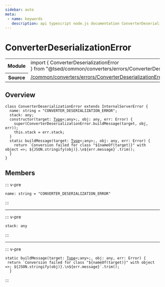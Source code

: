 ```yaml
---
sidebar: auto
meta:
 - name: keywords
   description: api typescript node.js documentation ConverterDeserializationError class
---
```

# ConverterDeserializationError <Badge text="Class" type="class"/>
<!-- Summary -->
<section class="symbol-info"><table class="is-full-width"><tbody><tr><th>Module</th><td><div class="lang-typescript"><span class="token keyword">import</span> { ConverterDeserializationError }&nbsp;<span class="token keyword">from</span>&nbsp;<span class="token string">"@tsed/common/converters/errors/ConverterDeserializationError"</span></div></td></tr><tr><th>Source</th><td><a href="https://github.com/Romakita/ts-express-decorators/blob/v4.30.1/src//common/converters/errors/ConverterDeserializationError.ts#L0-L0">/common/converters/errors/ConverterDeserializationError.ts</a></td></tr></tbody></table></section>

<!-- Overview -->
## Overview


<pre><code class="typescript-lang "><span class="token keyword">class</span> ConverterDeserializationError <span class="token keyword">extends</span> InternalServerError <span class="token punctuation">{</span>
  name<span class="token punctuation">:</span> <span class="token keyword">string</span><span class="token punctuation"> = </span><span class="token string">"CONVERTER_DESERIALIZATION_ERROR"</span><span class="token punctuation">;</span>
  stack<span class="token punctuation">:</span> <span class="token keyword">any</span><span class="token punctuation">;</span>
  <span class="token keyword">constructor</span><span class="token punctuation">(</span>target<span class="token punctuation">:</span> <a href="/api/core/interfaces/Type.html"><span class="token">Type</span></a>&lt<span class="token punctuation">;</span><span class="token keyword">any</span>&gt<span class="token punctuation">;</span><span class="token punctuation">,</span> obj<span class="token punctuation">:</span> <span class="token keyword">any</span><span class="token punctuation">,</span> err<span class="token punctuation">:</span> Error<span class="token punctuation">)</span> <span class="token punctuation">{</span>
    <span class="token function">super</span><span class="token punctuation">(</span>ConverterDeserializationError.<span class="token function">buildMessage</span><span class="token punctuation">(</span>target<span class="token punctuation">,</span> obj<span class="token punctuation">,</span> err<span class="token punctuation">)</span><span class="token punctuation">)</span><span class="token punctuation">;</span>
    this.stack<span class="token punctuation"> = </span>err.stack<span class="token punctuation">;</span>
  <span class="token punctuation">}</span>
  <span class="token keyword">static</span> <span class="token function">buildMessage</span><span class="token punctuation">(</span>target<span class="token punctuation">:</span> <a href="/api/core/interfaces/Type.html"><span class="token">Type</span></a>&lt<span class="token punctuation">;</span><span class="token keyword">any</span>&gt<span class="token punctuation">;</span><span class="token punctuation">,</span> obj<span class="token punctuation">:</span> <span class="token keyword">any</span><span class="token punctuation">,</span> err<span class="token punctuation">:</span> Error<span class="token punctuation">)</span> <span class="token punctuation">{</span>
    return `Conversion failed for <span class="token keyword">class</span> "$<span class="token punctuation">{</span><span class="token function">nameOf</span><span class="token punctuation">(</span>target<span class="token punctuation">)</span><span class="token punctuation">}</span>" with object =&gt<span class="token punctuation">;</span> $<span class="token punctuation">{</span>JSON.<span class="token function">stringify</span><span class="token punctuation">(</span>obj<span class="token punctuation">)</span><span class="token punctuation">}</span>.\n$<span class="token punctuation">{</span>err.message<span class="token punctuation">}</span>`.<span class="token function">trim</span><span class="token punctuation">(</span><span class="token punctuation">)</span><span class="token punctuation">;</span>
  <span class="token punctuation">}</span>
<span class="token punctuation">}</span></code></pre>



<!-- Members -->




## Members


::: v-pre

<div class="method-overview">
<pre><code class="typescript-lang ">name<span class="token punctuation">:</span> <span class="token keyword">string</span><span class="token punctuation"> = </span><span class="token string">"CONVERTER_DESERIALIZATION_ERROR"</span></code></pre>

</div>



:::



***



::: v-pre

<div class="method-overview">
<pre><code class="typescript-lang ">stack<span class="token punctuation">:</span> <span class="token keyword">any</span></code></pre>

</div>



:::



***



::: v-pre

<div class="method-overview">
<pre><code class="typescript-lang "><span class="token keyword">static</span> <span class="token function">buildMessage</span><span class="token punctuation">(</span>target<span class="token punctuation">:</span> <a href="/api/core/interfaces/Type.html"><span class="token">Type</span></a>&lt<span class="token punctuation">;</span><span class="token keyword">any</span>&gt<span class="token punctuation">;</span><span class="token punctuation">,</span> obj<span class="token punctuation">:</span> <span class="token keyword">any</span><span class="token punctuation">,</span> err<span class="token punctuation">:</span> Error<span class="token punctuation">)</span> <span class="token punctuation">{</span>
 return `Conversion failed for <span class="token keyword">class</span> "$<span class="token punctuation">{</span><span class="token function">nameOf</span><span class="token punctuation">(</span>target<span class="token punctuation">)</span><span class="token punctuation">}</span>" with object =&gt<span class="token punctuation">;</span> $<span class="token punctuation">{</span>JSON.<span class="token function">stringify</span><span class="token punctuation">(</span>obj<span class="token punctuation">)</span><span class="token punctuation">}</span>.\n$<span class="token punctuation">{</span>err.message<span class="token punctuation">}</span>`.<span class="token function">trim</span><span class="token punctuation">(</span><span class="token punctuation">)</span><span class="token punctuation">;</span>
  <span class="token punctuation">}</span></code></pre>

</div>



:::